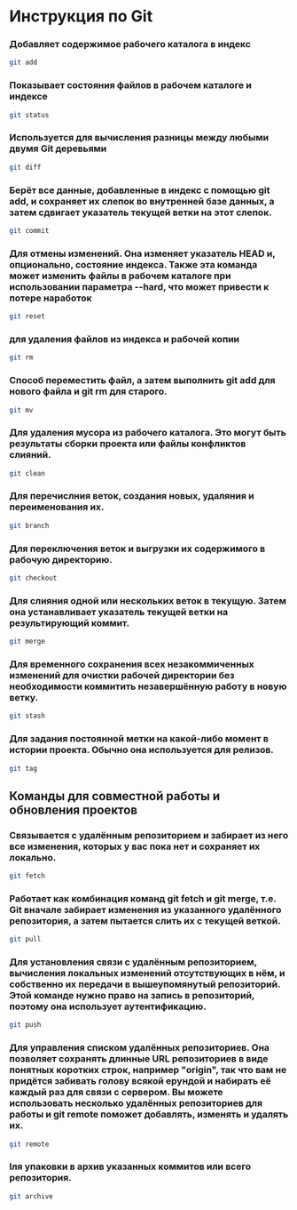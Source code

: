 # Инструкция по Git 

### Добавляет содержимое рабочего каталога в индекс
```sh
git add
```

### Показывает состояния файлов в рабочем каталоге и индексе
```sh
git status
```

### Используется для вычисления разницы между любыми двумя Git деревьями
```sh
git diff
```

### Берёт все данные, добавленные в индекс с помощью git add, и сохраняет их слепок во внутренней базе данных, а затем сдвигает указатель текущей ветки на этот слепок.
```sh
git commit
```

### Для отмены изменений. Она изменяет указатель HEAD и, опционально, состояние индекса. Также эта команда может изменить файлы в рабочем каталоге при использовании параметра --hard, что может привести к потере наработок
```sh
git reset
```

### для удаления файлов из индекса и рабочей копии
```sh
git rm
```

### Способ переместить файл, а затем выполнить git add для нового файла и git rm для старого.

```sh
git mv 
```

###  Для удаления мусора из рабочего каталога. Это могут быть результаты сборки проекта или файлы конфликтов слияний.
```sh
git clean
```

### Для перечислния веток, создания новых, удаляния и переименования их.
```sh
git branch
```

### Для переключения веток и выгрузки их содержимого в рабочую директорию.
```sh
git checkout
```

### Для слияния одной или нескольких веток в текущую. Затем она устанавливает указатель текущей ветки на результирующий коммит.
```sh
git merge
```

### Для временного сохранения всех незакоммиченных изменений для очистки рабочей директории без необходимости коммитить незавершённую работу в новую ветку.
```sh
git stash
```

### Для задания постоянной метки на какой-либо момент в истории проекта. Обычно она используется для релизов.
```sh
git tag
```


## Команды для совместной работы и обновления проектов

### Связывается с удалённым репозиторием и забирает из него все изменения, которых у вас пока нет и сохраняет их локально.
```sh
git fetch
```

### Работает как комбинация команд git fetch и git merge, т.е. Git вначале забирает изменения из указанного удалённого репозитория, а затем пытается слить их с текущей веткой.
```sh
git pull
```

### Для установления связи с удалённым репозиторием, вычисления локальных изменений отсутствующих в нём, и собственно их передачи в вышеупомянутый репозиторий. Этой команде нужно право на запись в репозиторий, поэтому она использует аутентификацию.
```sh
git push
```

### Для управления списком удалённых репозиториев. Она позволяет сохранять длинные URL репозиториев в виде понятных коротких строк, например "origin", так что вам не придётся забивать голову всякой ерундой и набирать её каждый раз для связи с сервером. Вы можете использовать несколько удалённых репозиториев для работы и git remote поможет добавлять, изменять и удалять их.
```sh
git remote
```
 
### lля упаковки в архив указанных коммитов или всего репозитория.
```sh
git archive
```